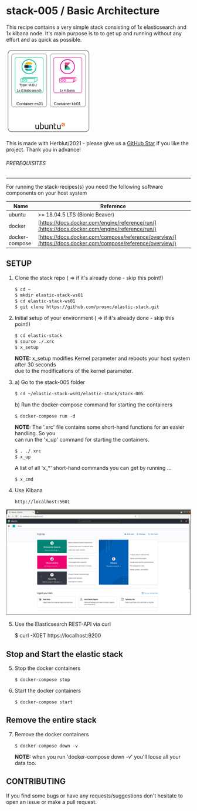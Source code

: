 # stack-005 / Basic Architecture

This recipe contains a very simple stack consisting of 1x elasticsearch and 1x kibana node. It's main purpose is to
to get up and running without any effort and as quick as possible.

![Elastic Stack Basic Architecture](../resources/assets/images/BasicArchitecture-01.png)

This is made with Herblut/2021 - please give us a [GitHub Star](https://github.com/prosmc/stack/stargazers)
if you like the project. Thank you in advance!

###### PREREQUISITES
---
For running the stack-recipes(s) you need the following software components on your host system

Name           | Reference    
-------------- | --------------- 
ubuntu         | >= 18.04.5 LTS (Bionic Beaver)
docker         | [https://docs.docker.com/engine/reference/run/](https://docs.docker.com/engine/reference/run/)
docker-compose | [https://docs.docker.com/compose/reference/overview/](https://docs.docker.com/compose/reference/overview/)

SETUP
---

01. Clone the stack repo ( => if it's already done - skip this point!)

        $ cd ~
        $ mkdir elastic-stack-ws01
        $ cd elastic-stack-ws01
        $ git clone https://github.com/prosmc/elastic-stack.git

02. Initial setup of your environment ( => if it's already done - skip this point!)

        $ cd elastic-stack
        $ source ./.xrc
        $ x_setup

    **NOTE:** x_setup modifies Kernel parameter and reboots your host system after 30 seconds\
    due to the modifications of the kernel parameter.
      
03. a) Go to the stack-005 folder

        $ cd ~/elastic-stack-ws01/elastic-stack/stack-005

    b) Run the docker-compose command for starting the containers

        $ docker-compose run -d

    **NOTE:** The '.xrc' file contains some short-hand functions for an easier handling. So you\
    can run the 'x_up' command for starting the containers.

        $ . ./.xrc
        $ x_up

    A list of all 'x_*' short-hand commands you can get by running ...

        $ x_cmd

04. Use Kibana

        http://localhost:5601

   ![Kibana Landing Page](../resources/assets/images/stack-005_pict-01.png)


05. Use the Elasticsearch REST-API via curl

       $ curl -XGET https://localhost:9200


Stop and Start the elastic stack
---

05. Stop the docker containers

        $ docker-compose stop

06. Start the docker containers

        $ docker-compose start 

Remove the entire stack
---

07. Remove the docker containers

        $ docker-compose down -v

    **NOTE:** when you run 'docker-compose down -v' you'll loose all your data too.

CONTRIBUTING
---
If you find some bugs or have any requests/suggestions don't hesitate to open an issue or make a pull request.
